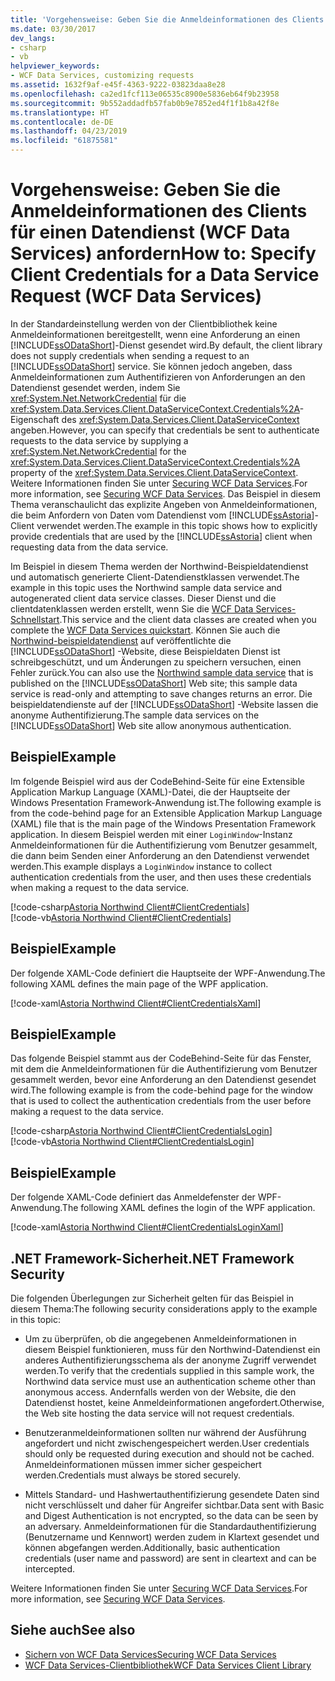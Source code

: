 ```yaml
---
title: 'Vorgehensweise: Geben Sie die Anmeldeinformationen des Clients für einen Datendienst (WCF Data Services) anfordern'
ms.date: 03/30/2017
dev_langs:
- csharp
- vb
helpviewer_keywords:
- WCF Data Services, customizing requests
ms.assetid: 1632f9af-e45f-4363-9222-03823daa8e28
ms.openlocfilehash: ca2ed1fcf113e06535c8900e5836eb64f9b23958
ms.sourcegitcommit: 9b552addadfb57fab0b9e7852ed4f1f1b8a42f8e
ms.translationtype: HT
ms.contentlocale: de-DE
ms.lasthandoff: 04/23/2019
ms.locfileid: "61875581"
---
```

# <a name="how-to-specify-client-credentials-for-a-data-service-request-wcf-data-services"></a><span data-ttu-id="fcb12-102">Vorgehensweise: Geben Sie die Anmeldeinformationen des Clients für einen Datendienst (WCF Data Services) anfordern</span><span class="sxs-lookup"><span data-stu-id="fcb12-102">How to: Specify Client Credentials for a Data Service Request (WCF Data Services)</span></span>
<span data-ttu-id="fcb12-103">In der Standardeinstellung werden von der Clientbibliothek keine Anmeldeinformationen bereitgestellt, wenn eine Anforderung an einen [!INCLUDE[ssODataShort](../../../../includes/ssodatashort-md.md)]-Dienst gesendet wird.</span><span class="sxs-lookup"><span data-stu-id="fcb12-103">By default, the client library does not supply credentials when sending a request to an [!INCLUDE[ssODataShort](../../../../includes/ssodatashort-md.md)] service.</span></span> <span data-ttu-id="fcb12-104">Sie können jedoch angeben, dass Anmeldeinformationen zum Authentifizieren von Anforderungen an den Datendienst gesendet werden, indem Sie <xref:System.Net.NetworkCredential> für die <xref:System.Data.Services.Client.DataServiceContext.Credentials%2A>-Eigenschaft des <xref:System.Data.Services.Client.DataServiceContext> angeben.</span><span class="sxs-lookup"><span data-stu-id="fcb12-104">However, you can specify that credentials be sent to authenticate requests to the data service by supplying a <xref:System.Net.NetworkCredential> for the <xref:System.Data.Services.Client.DataServiceContext.Credentials%2A> property of the <xref:System.Data.Services.Client.DataServiceContext>.</span></span> <span data-ttu-id="fcb12-105">Weitere Informationen finden Sie unter [Securing WCF Data Services](../../../../docs/framework/data/wcf/securing-wcf-data-services.md).</span><span class="sxs-lookup"><span data-stu-id="fcb12-105">For more information, see [Securing WCF Data Services](../../../../docs/framework/data/wcf/securing-wcf-data-services.md).</span></span> <span data-ttu-id="fcb12-106">Das Beispiel in diesem Thema veranschaulicht das explizite Angeben von Anmeldeinformationen, die beim Anfordern von Daten vom Datendienst vom [!INCLUDE[ssAstoria](../../../../includes/ssastoria-md.md)]-Client verwendet werden.</span><span class="sxs-lookup"><span data-stu-id="fcb12-106">The example in this topic shows how to explicitly provide credentials that are used by the [!INCLUDE[ssAstoria](../../../../includes/ssastoria-md.md)] client when requesting data from the data service.</span></span>  
  
 <span data-ttu-id="fcb12-107">Im Beispiel in diesem Thema werden der Northwind-Beispieldatendienst und automatisch generierte Client-Datendienstklassen verwendet.</span><span class="sxs-lookup"><span data-stu-id="fcb12-107">The example in this topic uses the Northwind sample data service and autogenerated client data service classes.</span></span> <span data-ttu-id="fcb12-108">Dieser Dienst und die clientdatenklassen werden erstellt, wenn Sie die [WCF Data Services-Schnellstart](../../../../docs/framework/data/wcf/quickstart-wcf-data-services.md).</span><span class="sxs-lookup"><span data-stu-id="fcb12-108">This service and the client data classes are created when you complete the [WCF Data Services quickstart](../../../../docs/framework/data/wcf/quickstart-wcf-data-services.md).</span></span> <span data-ttu-id="fcb12-109">Können Sie auch die [Northwind-beispieldatendienst](https://go.microsoft.com/fwlink/?LinkId=187426) auf veröffentlichte die [!INCLUDE[ssODataShort](../../../../includes/ssodatashort-md.md)] -Website, diese Beispieldaten Dienst ist schreibgeschützt, und um Änderungen zu speichern versuchen, einen Fehler zurück.</span><span class="sxs-lookup"><span data-stu-id="fcb12-109">You can also use the [Northwind sample data service](https://go.microsoft.com/fwlink/?LinkId=187426) that is published on the [!INCLUDE[ssODataShort](../../../../includes/ssodatashort-md.md)] Web site; this sample data service is read-only and attempting to save changes returns an error.</span></span> <span data-ttu-id="fcb12-110">Die beispieldatendienste auf der [!INCLUDE[ssODataShort](../../../../includes/ssodatashort-md.md)] -Website lassen die anonyme Authentifizierung.</span><span class="sxs-lookup"><span data-stu-id="fcb12-110">The sample data services on the [!INCLUDE[ssODataShort](../../../../includes/ssodatashort-md.md)] Web site allow anonymous authentication.</span></span>  
  
## <a name="example"></a><span data-ttu-id="fcb12-111">Beispiel</span><span class="sxs-lookup"><span data-stu-id="fcb12-111">Example</span></span>  
 <span data-ttu-id="fcb12-112">Im folgende Beispiel wird aus der CodeBehind-Seite für eine Extensible Application Markup Language (XAML)-Datei, die der Hauptseite der Windows Presentation Framework-Anwendung ist.</span><span class="sxs-lookup"><span data-stu-id="fcb12-112">The following example is from the code-behind page for an Extensible Application Markup Language (XAML) file that is the main page of the Windows Presentation Framework application.</span></span> <span data-ttu-id="fcb12-113">In diesem Beispiel werden mit einer `LoginWindow`-Instanz Anmeldeinformationen für die Authentifizierung vom Benutzer gesammelt, die dann beim Senden einer Anforderung an den Datendienst verwendet werden.</span><span class="sxs-lookup"><span data-stu-id="fcb12-113">This example displays a `LoginWindow` instance to collect authentication credentials from the user, and then uses these credentials when making a request to the data service.</span></span>  
  
 [!code-csharp[Astoria Northwind Client#ClientCredentials](../../../../samples/snippets/csharp/VS_Snippets_Misc/astoria_northwind_client/cs/clientcredentials.xaml.cs#clientcredentials)]  
 [!code-vb[Astoria Northwind Client#ClientCredentials](../../../../samples/snippets/visualbasic/VS_Snippets_Misc/astoria_northwind_client/vb/clientcredentials.xaml.vb#clientcredentials)]
  
## <a name="example"></a><span data-ttu-id="fcb12-114">Beispiel</span><span class="sxs-lookup"><span data-stu-id="fcb12-114">Example</span></span>  
 <span data-ttu-id="fcb12-115">Der folgende XAML-Code definiert die Hauptseite der WPF-Anwendung.</span><span class="sxs-lookup"><span data-stu-id="fcb12-115">The following XAML defines the main page of the WPF application.</span></span>  
  
 [!code-xaml[Astoria Northwind Client#ClientCredentialsXaml](../../../../samples/snippets/csharp/VS_Snippets_Misc/astoria_northwind_client/cs/clientcredentials.xaml#clientcredentialsxaml)]  
  
## <a name="example"></a><span data-ttu-id="fcb12-116">Beispiel</span><span class="sxs-lookup"><span data-stu-id="fcb12-116">Example</span></span>  
 <span data-ttu-id="fcb12-117">Das folgende Beispiel stammt aus der CodeBehind-Seite für das Fenster, mit dem die Anmeldeinformationen für die Authentifizierung vom Benutzer gesammelt werden, bevor eine Anforderung an den Datendienst gesendet wird.</span><span class="sxs-lookup"><span data-stu-id="fcb12-117">The following example is from the code-behind page for the window that is used to collect the authentication credentials from the user before making a request to the data service.</span></span>  
  
 [!code-csharp[Astoria Northwind Client#ClientCredentialsLogin](../../../../samples/snippets/csharp/VS_Snippets_Misc/astoria_northwind_client/cs/clientcredentialslogin.xaml.cs#clientcredentialslogin)]  
 [!code-vb[Astoria Northwind Client#ClientCredentialsLogin](../../../../samples/snippets/visualbasic/VS_Snippets_Misc/astoria_northwind_client/vb/clientcredentialslogin.xaml.vb#clientcredentialslogin)]
  
## <a name="example"></a><span data-ttu-id="fcb12-118">Beispiel</span><span class="sxs-lookup"><span data-stu-id="fcb12-118">Example</span></span>  
 <span data-ttu-id="fcb12-119">Der folgende XAML-Code definiert das Anmeldefenster der WPF-Anwendung.</span><span class="sxs-lookup"><span data-stu-id="fcb12-119">The following XAML defines the login of the WPF application.</span></span>  
  
 [!code-xaml[Astoria Northwind Client#ClientCredentialsLoginXaml](../../../../samples/snippets/csharp/VS_Snippets_Misc/astoria_northwind_client/cs/clientcredentialslogin.xaml#clientcredentialsloginxaml)]  
  
## <a name="net-framework-security"></a><span data-ttu-id="fcb12-120">.NET Framework-Sicherheit</span><span class="sxs-lookup"><span data-stu-id="fcb12-120">.NET Framework Security</span></span>  
 <span data-ttu-id="fcb12-121">Die folgenden Überlegungen zur Sicherheit gelten für das Beispiel in diesem Thema:</span><span class="sxs-lookup"><span data-stu-id="fcb12-121">The following security considerations apply to the example in this topic:</span></span>  
  
- <span data-ttu-id="fcb12-122">Um zu überprüfen, ob die angegebenen Anmeldeinformationen in diesem Beispiel funktionieren, muss für den Northwind-Datendienst ein anderes Authentifizierungsschema als der anonyme Zugriff verwendet werden.</span><span class="sxs-lookup"><span data-stu-id="fcb12-122">To verify that the credentials supplied in this sample work, the Northwind data service must use an authentication scheme other than anonymous access.</span></span> <span data-ttu-id="fcb12-123">Andernfalls werden von der Website, die den Datendienst hostet, keine Anmeldeinformationen angefordert.</span><span class="sxs-lookup"><span data-stu-id="fcb12-123">Otherwise, the Web site hosting the data service will not request credentials.</span></span>  
  
- <span data-ttu-id="fcb12-124">Benutzeranmeldeinformationen sollten nur während der Ausführung angefordert und nicht zwischengespeichert werden.</span><span class="sxs-lookup"><span data-stu-id="fcb12-124">User credentials should only be requested during execution and should not be cached.</span></span> <span data-ttu-id="fcb12-125">Anmeldeinformationen müssen immer sicher gespeichert werden.</span><span class="sxs-lookup"><span data-stu-id="fcb12-125">Credentials must always be stored securely.</span></span>  
  
- <span data-ttu-id="fcb12-126">Mittels Standard- und Hashwertauthentifizierung gesendete Daten sind nicht verschlüsselt und daher für Angreifer sichtbar.</span><span class="sxs-lookup"><span data-stu-id="fcb12-126">Data sent with Basic and Digest Authentication is not encrypted, so the data can be seen by an adversary.</span></span> <span data-ttu-id="fcb12-127">Anmeldeinformationen für die Standardauthentifizierung (Benutzername und Kennwort) werden zudem in Klartext gesendet und können abgefangen werden.</span><span class="sxs-lookup"><span data-stu-id="fcb12-127">Additionally, basic authentication credentials (user name and password) are sent in cleartext and can be intercepted.</span></span>  
  
 <span data-ttu-id="fcb12-128">Weitere Informationen finden Sie unter [Securing WCF Data Services](../../../../docs/framework/data/wcf/securing-wcf-data-services.md).</span><span class="sxs-lookup"><span data-stu-id="fcb12-128">For more information, see [Securing WCF Data Services](../../../../docs/framework/data/wcf/securing-wcf-data-services.md).</span></span>  
  
## <a name="see-also"></a><span data-ttu-id="fcb12-129">Siehe auch</span><span class="sxs-lookup"><span data-stu-id="fcb12-129">See also</span></span>

- [<span data-ttu-id="fcb12-130">Sichern von WCF Data Services</span><span class="sxs-lookup"><span data-stu-id="fcb12-130">Securing WCF Data Services</span></span>](../../../../docs/framework/data/wcf/securing-wcf-data-services.md)
- [<span data-ttu-id="fcb12-131">WCF Data Services-Clientbibliothek</span><span class="sxs-lookup"><span data-stu-id="fcb12-131">WCF Data Services Client Library</span></span>](../../../../docs/framework/data/wcf/wcf-data-services-client-library.md)
